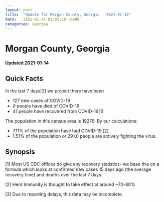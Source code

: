 ```yaml
---
layout: post
title:  "Update for Morgan County, Georgia - 2021-01-14"
date:   2021-01-14 01:01:29 -0600
categories: Georgia
---
```


# Morgan County, Georgia
#### Updated 2021-01-14

## Quick Facts

In the last 7 days[3] we project there have been
- *127* new cases of COVID-19
- *0* people have died of COVID-19
- *41* people have recovered from COVID-19[1]

The population in this census area is 19276. By our calculations:
- 7.11% of the population have had COVID-19.[2]
- 1.51% of the population or 291.0 people are actively fighting the virus.

## Synopsis




[1] Most US CDC offices do give any recovery statistics- we base this on a formula which looks at confirmed new cases
15 days ago (the average recovery time) and deaths over the last 7 days.

[2] Herd Immunity is thought to take effect at around ~70-80%

[3] Due to reporting delays, this data may be incomplete.
 
    